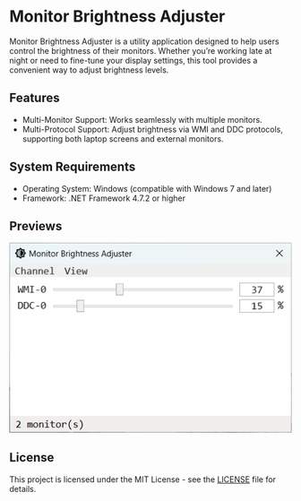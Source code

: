 ﻿# Monitor Brightness Adjuster

Monitor Brightness Adjuster is a utility application designed to help users control the brightness of their monitors. Whether you’re working late at night or need to fine-tune your display settings, this tool provides a convenient way to adjust brightness levels.

## Features

- Multi-Monitor Support: Works seamlessly with multiple monitors.
- Multi-Protocol Support: Adjust brightness via WMI and DDC protocols, supporting both laptop screens and external monitors.

## System Requirements

- Operating System: Windows (compatible with Windows 7 and later)
- Framework: .NET Framework 4.7.2 or higher

## Previews

![Preview1](Previews/Preview1.png)

## License

This project is licensed under the MIT License - see the [LICENSE](LICENSE.md) file for details.
